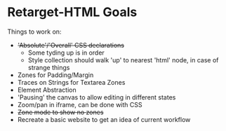 # Retarget-HTML Goals

Things to work on:

* ~~'Absolute'/'Overall' CSS declarations~~
    * Some tyding up is in order
    * Style collection should walk 'up' to nearest 'html' node, in case of
      strange things
* Zones for Padding/Margin
* Traces on Strings for Textarea Zones
* Element Abstraction
* 'Pausing' the canvas to allow editing in different states
* Zoom/pan in iframe, can be done with CSS 
* ~~Zone mode to show no zones~~
* Recreate a basic website to get an idea of current workflow
